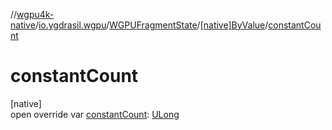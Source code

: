 //[wgpu4k-native](../../../../index.md)/[io.ygdrasil.wgpu](../../index.md)/[WGPUFragmentState](../index.md)/[[native]ByValue](index.md)/[constantCount](constant-count.md)

# constantCount

[native]\
open override var [constantCount](constant-count.md): [ULong](https://kotlinlang.org/api/core/kotlin-stdlib/kotlin/-u-long/index.html)